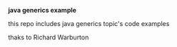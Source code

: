 **java generics example**

this repo includes java generics topic's code examples

thaks to Richard Warburton